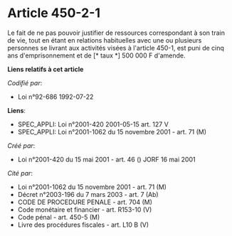 # Article 450-2-1

Le fait de ne pas pouvoir justifier de ressources correspondant à son train de vie, tout en étant en relations habituelles
avec une ou plusieurs personnes se livrant aux activités visées à l'article 450-1, est puni de cinq ans d'emprisonnement et
de [* taux *] 500 000 F d'amende.

**Liens relatifs à cet article**

_Codifié par_:

  - Loi n°92-686 1992-07-22

**Liens**:

  - SPEC_APPLI: Loi n°2001-420 2001-05-15 art. 127 V
  - SPEC_APPLI: Loi n°2001-1062 du 15 novembre 2001 - art. 71 (M)

_Créé par_:

  - Loi n°2001-420 du 15 mai 2001 - art. 46 () JORF 16 mai 2001

_Cité par_:

  - Loi n°2001-1062 du 15 novembre 2001 - art. 71 (M)
  - Décret n°2003-196 du 7 mars 2003 - art. 7 (Ab)
  - CODE DE PROCEDURE PENALE - art. 704 (M)
  - Code monétaire et financier - art. R153-10 (V)
  - Code pénal - art. 450-5 (M)
  - Livre des procédures fiscales - art. L10 B (V)
